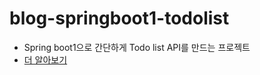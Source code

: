 # blog-springboot1-todolist
- Spring boot1으로 간단하게 Todo list API를 만드는 프로젝트
- [더 알아보기](http://alwayspr.tistory.com/33)
